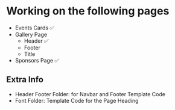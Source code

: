 # Working on the following pages

- Events Cards ✅
- Gallery Page
  - Header ✅
  - Footer
  - Title 
- Sponsors Page ✅


## Extra Info

* Header Footer Folder: for Navbar and Footer Template Code
* Font Folder: Template Code for the Page Heading
